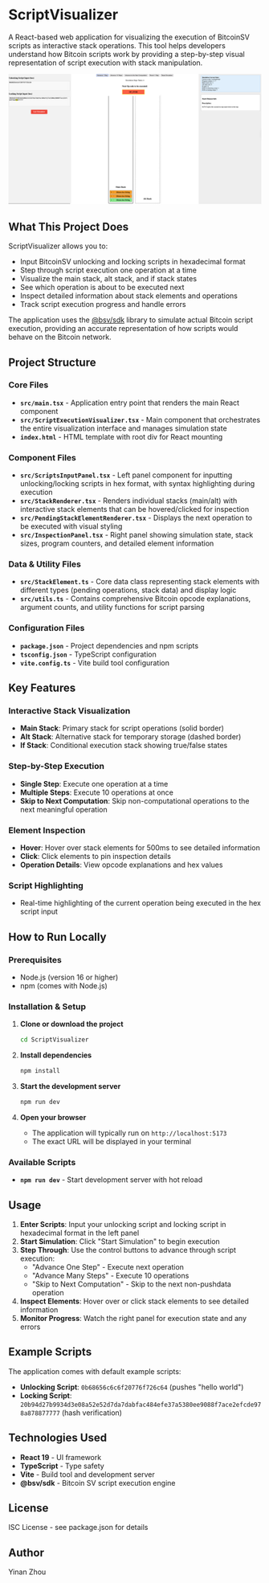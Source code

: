 # ScriptVisualizer

A React-based web application for visualizing the execution of BitcoinSV scripts as interactive stack operations. This tool helps developers understand how Bitcoin scripts work by providing a step-by-step visual representation of script execution with stack manipulation.

![ScriptVisualizer Screenshot](assets/snapshot.png)

## What This Project Does

ScriptVisualizer allows you to:
- Input BitcoinSV unlocking and locking scripts in hexadecimal format
- Step through script execution one operation at a time
- Visualize the main stack, alt stack, and if stack states
- See which operation is about to be executed next
- Inspect detailed information about stack elements and operations
- Track script execution progress and handle errors

The application uses the [@bsv/sdk](https://www.npmjs.com/package/@bsv/sdk) library to simulate actual Bitcoin script execution, providing an accurate representation of how scripts would behave on the Bitcoin network.

## Project Structure

### Core Files

- **`src/main.tsx`** - Application entry point that renders the main React component
- **`src/ScriptExecutionVisualizer.tsx`** - Main component that orchestrates the entire visualization interface and manages simulation state
- **`index.html`** - HTML template with root div for React mounting

### Component Files

- **`src/ScriptsInputPanel.tsx`** - Left panel component for inputting unlocking/locking scripts in hex format, with syntax highlighting during execution
- **`src/StackRenderer.tsx`** - Renders individual stacks (main/alt) with interactive stack elements that can be hovered/clicked for inspection
- **`src/PendingStackElementRenderer.tsx`** - Displays the next operation to be executed with visual styling
- **`src/InspectionPanel.tsx`** - Right panel showing simulation state, stack sizes, program counters, and detailed element information

### Data & Utility Files

- **`src/StackElement.ts`** - Core data class representing stack elements with different types (pending operations, stack data) and display logic
- **`src/utils.ts`** - Contains comprehensive Bitcoin opcode explanations, argument counts, and utility functions for script parsing

### Configuration Files

- **`package.json`** - Project dependencies and npm scripts
- **`tsconfig.json`** - TypeScript configuration
- **`vite.config.ts`** - Vite build tool configuration

## Key Features

### Interactive Stack Visualization
- **Main Stack**: Primary stack for script operations (solid border)
- **Alt Stack**: Alternative stack for temporary storage (dashed border)
- **If Stack**: Conditional execution stack showing true/false states

### Step-by-Step Execution
- **Single Step**: Execute one operation at a time
- **Multiple Steps**: Execute 10 operations at once
- **Skip to Next Computation**: Skip non-computational operations to the next meaningful operation

### Element Inspection
- **Hover**: Hover over stack elements for 500ms to see detailed information
- **Click**: Click elements to pin inspection details
- **Operation Details**: View opcode explanations and hex values

### Script Highlighting
- Real-time highlighting of the current operation being executed in the hex script input

## How to Run Locally

### Prerequisites
- Node.js (version 16 or higher)
- npm (comes with Node.js)

### Installation & Setup

1. **Clone or download the project**
   ```bash
   cd ScriptVisualizer
   ```

2. **Install dependencies**
   ```bash
   npm install
   ```

3. **Start the development server**
   ```bash
   npm run dev
   ```

4. **Open your browser**
   - The application will typically run on `http://localhost:5173`
   - The exact URL will be displayed in your terminal

### Available Scripts

- **`npm run dev`** - Start development server with hot reload

## Usage

1. **Enter Scripts**: Input your unlocking script and locking script in hexadecimal format in the left panel
2. **Start Simulation**: Click "Start Simulation" to begin execution
3. **Step Through**: Use the control buttons to advance through script execution:
   - "Advance One Step" - Execute next operation
   - "Advance Many Steps" - Execute 10 operations
   - "Skip to Next Computation" - Skip to the next non-pushdata operation
4. **Inspect Elements**: Hover over or click stack elements to see detailed information
5. **Monitor Progress**: Watch the right panel for execution state and any errors

## Example Scripts

The application comes with default example scripts:
- **Unlocking Script**: `0b68656c6c6f20776f726c64` (pushes "hello world")
- **Locking Script**: `20b94d27b9934d3e08a52e52d7da7dabfac484efe37a5380ee9088f7ace2efcde978a878877777` (hash verification)

## Technologies Used

- **React 19** - UI framework
- **TypeScript** - Type safety
- **Vite** - Build tool and development server
- **@bsv/sdk** - Bitcoin SV script execution engine

## License

ISC License - see package.json for details

## Author

Yinan Zhou
